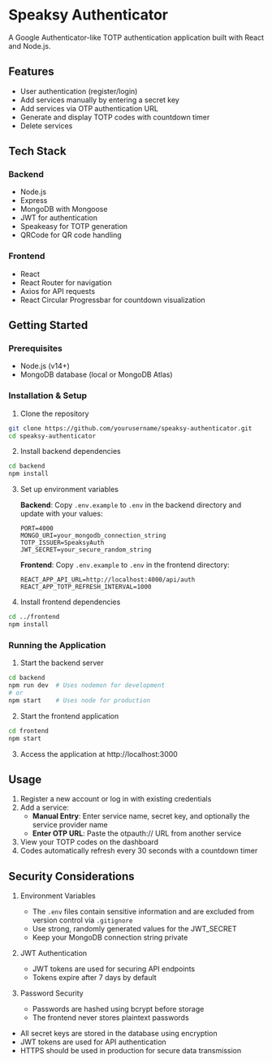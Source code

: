 # Speaksy Authenticator

A Google Authenticator-like TOTP authentication application built with React and Node.js.

## Features

- User authentication (register/login)
- Add services manually by entering a secret key
- Add services via OTP authentication URL
- Generate and display TOTP codes with countdown timer
- Delete services

## Tech Stack

### Backend

- Node.js
- Express
- MongoDB with Mongoose
- JWT for authentication
- Speakeasy for TOTP generation
- QRCode for QR code handling

### Frontend

- React
- React Router for navigation
- Axios for API requests
- React Circular Progressbar for countdown visualization

## Getting Started

### Prerequisites

- Node.js (v14+)
- MongoDB database (local or MongoDB Atlas)

### Installation & Setup

1. Clone the repository

```bash
git clone https://github.com/yourusername/speaksy-authenticator.git
cd speaksy-authenticator
```

2. Install backend dependencies

```bash
cd backend
npm install
```

3. Set up environment variables

   **Backend**: Copy `.env.example` to `.env` in the backend directory and update with your values:

   ```
   PORT=4000
   MONGO_URI=your_mongodb_connection_string
   TOTP_ISSUER=SpeaksyAuth
   JWT_SECRET=your_secure_random_string
   ```

   **Frontend**: Copy `.env.example` to `.env` in the frontend directory:

   ```
   REACT_APP_API_URL=http://localhost:4000/api/auth
   REACT_APP_TOTP_REFRESH_INTERVAL=1000
   ```

4. Install frontend dependencies

```bash
cd ../frontend
npm install
```

### Running the Application

1. Start the backend server

```bash
cd backend
npm run dev  # Uses nodemon for development
# or
npm start    # Uses node for production
```

2. Start the frontend application

```bash
cd frontend
npm start
```

3. Access the application at http://localhost:3000

## Usage

1. Register a new account or log in with existing credentials
2. Add a service:
   - **Manual Entry**: Enter service name, secret key, and optionally the service provider name
   - **Enter OTP URL**: Paste the otpauth:// URL from another service
3. View your TOTP codes on the dashboard
4. Codes automatically refresh every 30 seconds with a countdown timer

## Security Considerations

1. Environment Variables
   - The `.env` files contain sensitive information and are excluded from version control via `.gitignore`
   - Use strong, randomly generated values for the JWT_SECRET
   - Keep your MongoDB connection string private
2. JWT Authentication

   - JWT tokens are used for securing API endpoints
   - Tokens expire after 7 days by default

3. Password Security
   - Passwords are hashed using bcrypt before storage
   - The frontend never stores plaintext passwords

- All secret keys are stored in the database using encryption
- JWT tokens are used for API authentication
- HTTPS should be used in production for secure data transmission
